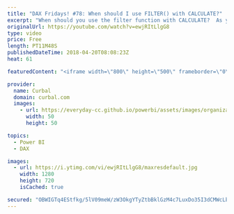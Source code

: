 ```yaml
---
title: "DAX Fridays! #78: When should I use FILTER() with CALCULATE?"
excerpt: "When should you use the filter function with CALCULATE?  As you probably have noticed, sometimes people use a column in the filter part of CALCULATE and sometimes they use the FILTER function.  The question is, when should you use what?  In this video I will try to clarify that question.  Dont miss part"
originalUrl: https://youtube.com/watch?v=ewjRItLlgG8
type: video
price: Free
length: PT11M48S
publishedDateTime: 2018-04-20T08:08:23Z
heat: 61

featuredContent: "<iframe width=\"800\" height=\"500\" frameborder=\"0\" src=\"https://www.youtube.com/embed/ewjRItLlgG8\" allow=\"accelerometer; autoplay; encrypted-media; gyroscope; picture-in-picture\" allowfullscreen></iframe>"

provider:
  name: Curbal
  domain: curbal.com
  images:
    - url: https://everyday-cc.github.io/powerbi/assets/images/organizations/curbal.com-50x50.jpg
      width: 50
      height: 50

topics:
  - Power BI
  - DAX

images:
  - url: https://i.ytimg.com/vi/ewjRItLlgG8/maxresdefault.jpg
    width: 1280
    height: 720
    isCached: true

secured: "OBWIGTq4EStfkg/5lV09meW/zW3OkgYTyZtbBklGzM4c7LuxDo35I3dCMWcLbrnu6IKJyDp2ubc6CjPpNwRK+6sOZ6luu8RBSBKLoXZTMf70q6Lt0GKw1IFwRfQ0HH8DJFm6p6Rw6dNTRkYKygjDPC0a6pz92OUQo2Fjx6aHKNIACIZbpuz9dylmGsVniyCr0M7FPc52QzoxdUBghSs3DBdVzp3GUNOC8OQf9b4ZTISl0gV22LQqsYUzvu3cqdTJSifJxKx3v9KRl7Ljh0vzR0iop++1a2zbWuRfPpvef5fChgCwmYXmKKpkqCimErZFSV1uPJZTqjvDiBeO3YWk6R4Rtv6xIHFcRzBBuxT4yrYdIQrxXedY7mUIx82Q/nfPWOZiEzhj3V3WIIXRfV4EcrwocyMAeVzC+QZNY3IukHavtWJoQklX2xEpjztEfN0X;Ggosbij11Erg1JbSUx7s1g=="
---
```


